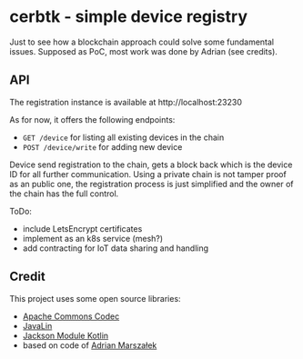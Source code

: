 # cerbtk - simple device registry
Just to see how a blockchain approach could solve some fundamental issues. Supposed as PoC, most work was done by Adrian (see credits).

## API

The registration instance is available at http://localhost:23230

As for now, it offers the following endpoints:
* `GET /device` for listing all existing devices in the chain
* `POST /device/write` for adding new device

Device send registration to the chain, gets a block back which is the device ID for all further communication. 
Using a private chain is not tamper proof as an public one, the registration process is just simplified and the 
owner of the chain has the full control.

ToDo:
- include LetsEncrypt certificates
- implement as an k8s service (mesh?)
- add contracting for IoT data sharing and handling

## Credit

This project uses some open source libraries:
* [Apache Commons Codec](https://github.com/apache/commons-codec)
* [JavaLin](https://javalin.io/)
* [Jackson Module Kotlin](https://github.com/FasterXML/jackson-module-kotlin)
* based on code of [Adrian Marszałek](https://github.com/adikm/kotcoin)
 
